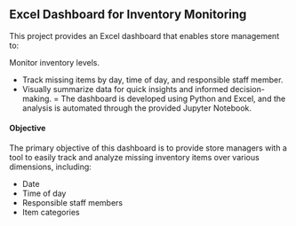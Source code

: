 ## Excel Dashboard for Inventory Monitoring
This project provides an Excel dashboard that enables store management to:

Monitor inventory levels.
- Track missing items by day, time of day, and responsible staff member.
- Visually summarize data for quick insights and informed decision-making.
= The dashboard is developed using Python and Excel, and the analysis is automated through the provided Jupyter Notebook.

#### Objective
The primary objective of this dashboard is to provide store managers with a tool
to easily track and analyze missing inventory items over various dimensions, including:
- Date
- Time of day
- Responsible staff members
- Item categories
